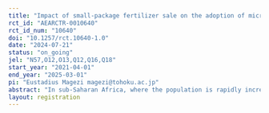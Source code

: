 ```yaml
---
title: "Impact of small-package fertilizer sale on the adoption of micro-dose fertilization technology and the productivity of rice farming: Evidence from Madagascar"
rct_id: "AEARCTR-0010640"
rct_id_num: "10640"
doi: "10.1257/rct.10640-1.0"
date: "2024-07-21"
status: "on_going"
jel: "N57,O12,O13,Q12,Q16,Q18"
start_year: "2021-04-01"
end_year: "2025-03-01"
pi: "Eustadius Magezi magezi@tohoku.ac.jp"
abstract: "In sub-Saharan Africa, where the population is rapidly increasing and arable land per capita is declining, enhancing agricultural productivity is critical for food security and poverty alleviation. One major challenge to crop production in the region is the very low use of chemical fertilizers. Addressing this issue, a rice cultivation technique known as P-dipping has been developed. This process involves submerging rice seedlings in a mud slurry mixed with a small amount of Triple Super Phosphate (TSP) fertilizer before transplanting them. P-dipping is particularly promising as it significantly boosts rice yields, even in tropical soils, with minimal fertilizer input, making it accessible for smallholder farmers with limited financial resources. However, the underdeveloped fertilizer market in Africa, characterized by the unavailability of small fertilizer packages, may hinder the widespread adoption of this technology. This research project aims to evaluate the effects of training on P-dipping technology and the availability of small-package fertilizers on farmers' adoption rates and rice productivity. In collaboration with a government extension agency and a private fertilizer company, we provided training on P-dipping and conducted an experiment on retailing fertilizers in small quantities. The study includes 600 randomly selected rice farmers from 25 communes in the Vakinankaratra Region."
layout: registration
---
```


